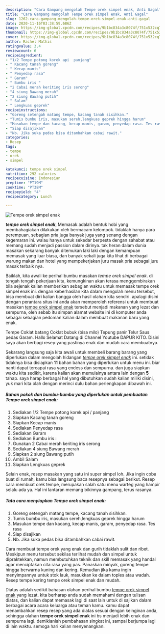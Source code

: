 ```yaml
---
description: "Cara Gampang mengolah Tempe orek simpel enak, Anti Gagal"
title: "Cara Gampang mengolah Tempe orek simpel enak, Anti Gagal"
slug: 1262-cara-gampang-mengolah-tempe-orek-simpel-enak-anti-gagal
date: 2020-11-16T03:38:59.686Z
image: https://img-global.cpcdn.com/recipes/9b1bc834a3c8074f/751x532cq70/tempe-orek-simpel-enak-foto-resep-utama.jpg
thumbnail: https://img-global.cpcdn.com/recipes/9b1bc834a3c8074f/751x532cq70/tempe-orek-simpel-enak-foto-resep-utama.jpg
cover: https://img-global.cpcdn.com/recipes/9b1bc834a3c8074f/751x532cq70/tempe-orek-simpel-enak-foto-resep-utama.jpg
author: Rachel Mathis
ratingvalue: 3.4
reviewcount: 6
recipeingredient:
- "1/2 Tempe potong korek api  panjang"
- " Kacang tanah goreng"
- " Kecap manis"
- " Penyedap rasa"
- " Garam"
- " Bumbu iris "
- "2 Cabai merah keriting iris serong"
- "4 siung Bawang merah"
- "2 siung Bawang putih"
- " Salam"
- " Lengkuas geprek"
recipeinstructions:
- "Goreng setengah matang tempe, kacang tanah sisihkan."
- "Tumis bumbu iris, masukan sereh,lengkuas geprek hingga harum"
- "Masukan tempe dan kacang, kecap manis, garam, penyedap rasa. Tes rasa"
- "Siap disajikan"
- "Nb. Jika suka pedas bisa ditambahkan cabai rawit."
categories:
- Resep
tags:
- tempe
- orek
- simpel

katakunci: tempe orek simpel 
nutrition: 292 calories
recipecuisine: Indonesian
preptime: "PT19M"
cooktime: "PT38M"
recipeyield: "4"
recipecategory: Lunch

---
```



![Tempe orek simpel enak](https://img-global.cpcdn.com/recipes/9b1bc834a3c8074f/751x532cq70/tempe-orek-simpel-enak-foto-resep-utama.jpg)

<b><i>tempe orek simpel enak</i></b>, Memasak adalah bentuk hobi yang membahagiakan dilakukan oleh bermacam kelompok. tidaklah hanya para perempuan, sebagian pria juga banyak juga yang senang dengan kegemaran ini. walau hanya untuk sekedar berpesta dengan sahabat atau memang sudah menjadi passion dalam dirinya. tak heran dalam dunia masakan sekarang banyak ditemukan laki laki dengan kemampuan memasak yang luar biasa, dan banyak sekali juga kita lihat di berbagai warung makan dan hotel yang mempekerjakan juru masak pria sebagai juru masak terbaik nya.

Baiklah, kita awali ke perihal bumbu masakan <i>tempe orek simpel enak</i>. di tengah tengah pekerjaan kita, kemungkinan akan terasa menggembirakan bila sejenak kalian memberikan sebagian waktu untuk memasak tempe orek simpel enak ini. dengan keberhasilan kita dalam mengolah menu tersebut, bisa membuat diri kalian bangga oleh hasil olahan kita sendiri. apalagi disini dengan perantara situs ini anda akan memperoleh referensi untuk membuat masakan <u>tempe orek simpel enak</u> tersebut menjadi makanan yang lezat dan sempurna, oleh sebab itu simpan alamat website ini di komputer anda sebagai sebagian pedoman kalian dalam membuat makanan baru yang enak.

Tempe Coklat batang Coklat bubuk (bisa milo) Tepung panir Telur Saus pedas Garam. Hallo Selamat Datang di Channel Youtube DAPUR KITO. Disini saya akan berbagi resep yang pastinya enak dan mudah cara membuatnya.


Sekarang langsung saja kita awali untuk membeli barang barang yang diperlukan dalam mengolah hidangan <u><i>tempe orek simpel enak</i></u> ini. setidak tidaknya bisa disiapkan <b>11</b> bahan bahan yang diperlukan untuk menu ini. biar nanti dapat tercapai rasa yang endess dan sempurna. dan juga siapkan waktu kita sedikit, karena kalian akan memulainya antara lain dengan <b>5</b> tahap. saya harap berbagai hal yang dibutuhkan sudah kalian miliki disini, yuk mari kita olah dengan merinci dulu bahan perlengkapan dibawah ini.

<!--inarticleads1-->

##### Bahan pokok dan bumbu-bumbu yang diperlukan untuk pembuatan Tempe orek simpel enak:

1. Sediakan 1/2 Tempe potong korek api / panjang
1. Siapkan  Kacang tanah goreng
1. Siapkan  Kecap manis
1. Sediakan  Penyedap rasa
1. Sediakan  Garam
1. Sediakan  Bumbu iris :
1. Gunakan 2 Cabai merah keriting iris serong
1. Sediakan 4 siung Bawang merah
1. Siapkan 2 siung Bawang putih
1. Ambil  Salam
1. Siapkan  Lengkuas geprek


Selain enak, resep masakan yang satu ini super simpel loh. Jika ingin coba buat di rumah, kamu bisa langsung baca resepnya sebagai berikut. Resep cara membuat orek tempe, merupakan salah satu menu warteg yang hampir selalu ada ya. Hal ini lantaran memang bikinnya gampang, terus rasanya. 

<!--inarticleads2-->

##### Tata cara menyiapkan Tempe orek simpel enak:

1. Goreng setengah matang tempe, kacang tanah sisihkan.
1. Tumis bumbu iris, masukan sereh,lengkuas geprek hingga harum
1. Masukan tempe dan kacang, kecap manis, garam, penyedap rasa. Tes rasa
1. Siap disajikan
1. Nb. Jika suka pedas bisa ditambahkan cabai rawit.


Cara membuat tempe orek yang enak dan gurih tidaklah sulit dan ribet. Meskipun menu tersebut sekilas terlihat mudah dan simpel untuk dipraktekkan, namun membutuhkan teknik dan skill memasak yang handal agar menciptakan cita rasa yang pas. Panaskan minyak, goreng tempe hingga berwarna kuning dan kering. Kemudian jika kamu ingin menyimpannya untuk stok lauk, masukkan ke dalam toples atau wadah. Resep tempe kering tempe orek simpel enak dan mudah. 

Diatas adalah sedikit bahasan olahan perihal bumbu <u>tempe orek simpel enak</u> yang lezat. kita berharap anda sudah memahami dengan tulisan diatas, dan kalian dapat memasak lagi di saat lain untuk di sajikan dalam berbagai acara acara keluarga atau teman kamu. kamu dapat menambahkan resep resep yang ada diatas sesuai dengan keinginan anda, sehingga olahan <b>tempe orek simpel enak</b> ini bs menjadi lebih enak dan sempurna lagi. demikianlah pembahasan singkat ini, sampai berjumpa lagi di lain waktu. semoga hari kalian menyenangkan.
